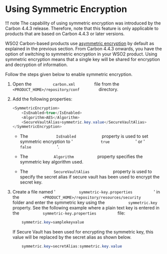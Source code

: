 # Using Symmetric Encryption

!!! note
    The capability of using symmetric encryption was introduced by the
    Carbon 4.4.3 release. Therefore, note that this feature is only
    applicable to products that are based on Carbon 4.4.3 or later versions.
    
WSO2 Carbon-based products use [asymmetric
encryption](../../administer/using-asymmetric-encryption) by default as explained in
the previous section. From Carbon 4.4.3 onwards, you have the option of
switching to symmetric encryption in your WSO2 product. Using symmetric
encryption means that a single key will be shared for encryption and
decryption of information.

Follow the steps given below to enable symmetric encryption.

1.  Open the `          carbon.xml         ` file from the
    `          <PRODUCT_HOME>/repository/conf         ` directory.
2.  Add the following properties:

    ``` java
    <SymmetricEncryption>
        <IsEnabled>true</IsEnabled>
        <Algorithm>AES</Algorithm>
        <SecureVaultAlias>symmetric.key.value</SecureVaultAlias>
    </SymmetricEncryption>
    ```

    -   The `             IsEnabled            ` property is used to set
        symmetric encryption to ' `             true            ` ' or '
        `             false            ` '.

    -   The `            Algorithm           ` property specifies the
        symmetric key algorithm used.
    -   The `            SecureVaultAlias           ` property is used
        to specify the secret alias if secure vault has been used to
        encrypt the secret key.

3.  Create a file named '
    `           symmetric-key.properties          ` ' in the
    `           <PRODUCT_HOME>/repository/resources/security          `
    folder and enter the symmetric key using the
    `           symmetric.key          ` property. See the following
    example where a plain text key is entered in the
    `           symmetric-key.properties          ` file:

    ``` java
        symmetric.key=samplekeyvalue
    ```

    If Secure Vault has been used for encrypting the symmetric key, this
    value will be replaced by the secret alias as shown below. 

    ``` java
        symmetric.key=secretAlias:symmetric.key.value
    ```
